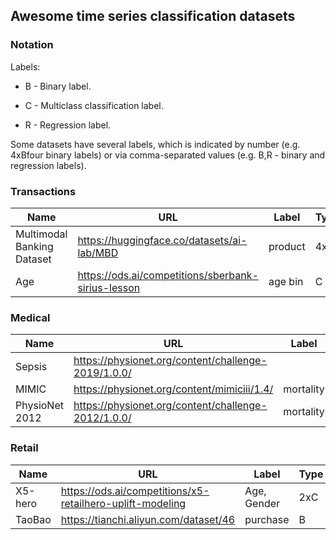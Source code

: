 ## Awesome time series classification datasets

### Notation

Labels:

-  B - Binary label.

-  C - Multiclass classification label.

-  R - Regression label.

Some datasets have several labels, which is indicated by number (e.g. 4xBfour binary labels) or via comma-separated values (e.g. B,R - binary and regression labels).

### Transactions

| **Name**                   | **URL**                                              | **Label** | **Type** | **Balanced** | **Missing** |
|----------------------------|------------------------------------------------------|-----------|----------|--------------|-------------|
| Multimodal Banking Dataset | <https://huggingface.co/datasets/ai-lab/MBD>         | product   | 4xB      | No           | No          |
| Age                        | <https://ods.ai/competitions/sberbank-sirius-lesson> | age bin   | C        | Yes          | No          |

### Medical

| Name           | URL                                                   | Label     | Type | Balanced | Missing |
| -------------- | ----------------------------------------------------- | --------- | ---- | -------- | ------- |
| Sepsis         | https://physionet.org/content/challenge-2019/1.0.0/   |           |      |          |         |
| MIMIC          | <https://physionet.org/content/mimiciii/1.4/>         | mortality | B    | No       | Yes     |
| PhysioNet 2012 | <https://physionet.org/content/challenge-2012/1.0.0/> | mortality | B    | No       | Yes     |

### Retail

| Name    | URL                                                         | Label       | Type | Balanced | Missing |
|---------|-------------------------------------------------------------|-------------|------|----------|---------|
| X5-hero | <https://ods.ai/competitions/x5-retailhero-uplift-modeling> | Age, Gender | 2xC  | Yes      | No      |
| TaoBao  | https://tianchi.aliyun.com/dataset/46                       | purchase    | B    |          |         |


